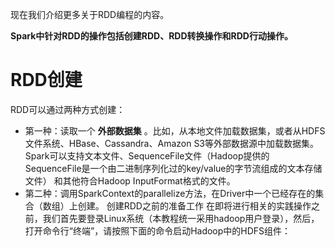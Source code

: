 现在我们介绍更多关于RDD编程的内容。

__Spark中针对RDD的操作包括创建RDD、RDD转换操作和RDD行动操作。__

# RDD创建
RDD可以通过两种方式创建：
* 第一种：读取一个 __外部数据集__ 。比如，从本地文件加载数据集，或者从HDFS文件系统、HBase、Cassandra、Amazon S3等外部数据源中加载数据集。
Spark可以支持文本文件、SequenceFile文件（Hadoop提供的 SequenceFile是一个由二进制序列化过的key/value的字节流组成的文本存储文件）
和其他符合Hadoop InputFormat格式的文件。
* 第二种：调用SparkContext的parallelize方法，在Driver中一个已经存在的集合（数组）上创建。
创建RDD之前的准备工作
在即将进行相关的实践操作之前，我们首先要登录Linux系统（本教程统一采用hadoop用户登录），然后，打开命令行“终端”，请按照下面的命令启动Hadoop中的HDFS组件：
